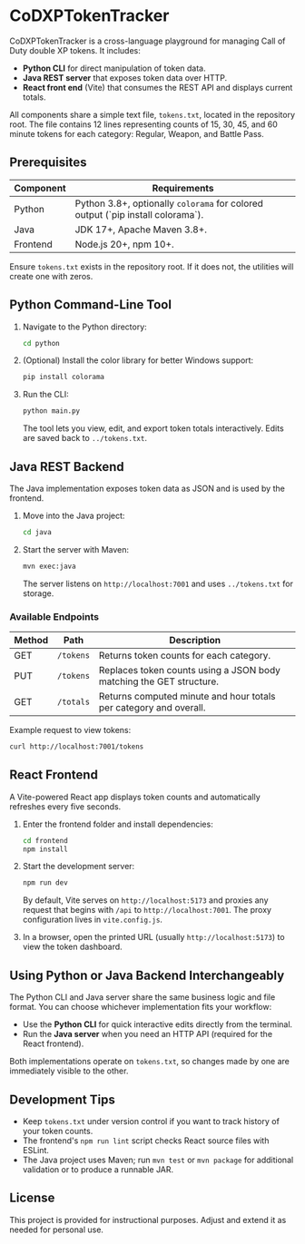 # CoDXPTokenTracker

CoDXPTokenTracker is a cross-language playground for managing Call of Duty double XP tokens.
It includes:

- **Python CLI** for direct manipulation of token data.
- **Java REST server** that exposes token data over HTTP.
- **React front end** (Vite) that consumes the REST API and displays current totals.

All components share a simple text file, `tokens.txt`, located in the repository root.
The file contains 12 lines representing counts of 15, 30, 45, and 60 minute tokens for
each category: Regular, Weapon, and Battle Pass.

## Prerequisites

| Component | Requirements |
|-----------|-------------|
| Python    | Python 3.8+, optionally `colorama` for colored output (\`pip install colorama\`). |
| Java      | JDK 17+, Apache Maven 3.8+. |
| Frontend  | Node.js 20+, npm 10+. |

Ensure `tokens.txt` exists in the repository root. If it does not, the utilities will
create one with zeros.

## Python Command-Line Tool

1. Navigate to the Python directory:
   ```bash
   cd python
   ```
2. (Optional) Install the color library for better Windows support:
   ```bash
   pip install colorama
   ```
3. Run the CLI:
   ```bash
   python main.py
   ```
   The tool lets you view, edit, and export token totals interactively. Edits are
   saved back to `../tokens.txt`.

## Java REST Backend

The Java implementation exposes token data as JSON and is used by the frontend.

1. Move into the Java project:
   ```bash
   cd java
   ```
2. Start the server with Maven:
   ```bash
   mvn exec:java
   ```
   The server listens on `http://localhost:7001` and uses `../tokens.txt` for
   storage.

### Available Endpoints

| Method | Path      | Description |
|--------|-----------|-------------|
| GET    | `/tokens` | Returns token counts for each category. |
| PUT    | `/tokens` | Replaces token counts using a JSON body matching the GET structure. |
| GET    | `/totals` | Returns computed minute and hour totals per category and overall. |

Example request to view tokens:
```bash
curl http://localhost:7001/tokens
```

## React Frontend

A Vite-powered React app displays token counts and automatically refreshes every
five seconds.

1. Enter the frontend folder and install dependencies:
   ```bash
   cd frontend
   npm install
   ```
2. Start the development server:
   ```bash
   npm run dev
   ```
   By default, Vite serves on `http://localhost:5173` and proxies any request that
   begins with `/api` to `http://localhost:7001`. The proxy configuration lives in
   `vite.config.js`.

3. In a browser, open the printed URL (usually `http://localhost:5173`) to view the
   token dashboard.

## Using Python or Java Backend Interchangeably

The Python CLI and Java server share the same business logic and file format. You can
choose whichever implementation fits your workflow:

- Use the **Python CLI** for quick interactive edits directly from the terminal.
- Run the **Java server** when you need an HTTP API (required for the React frontend).

Both implementations operate on `tokens.txt`, so changes made by one are immediately
visible to the other.

## Development Tips

- Keep `tokens.txt` under version control if you want to track history of your token
  counts.
- The frontend's `npm run lint` script checks React source files with ESLint.
- The Java project uses Maven; run `mvn test` or `mvn package` for additional
  validation or to produce a runnable JAR.

## License

This project is provided for instructional purposes. Adjust and extend it as needed
for personal use.
